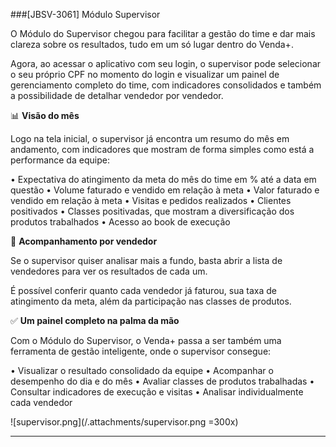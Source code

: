 ###[JBSV-3061] Módulo Supervisor

O Módulo do Supervisor chegou para facilitar a gestão do time e dar mais clareza sobre os resultados, tudo em um só lugar dentro do Venda+.

Agora, ao acessar o aplicativo com seu login, o supervisor pode selecionar o seu próprio CPF no momento do login e visualizar um painel de gerenciamento completo do time, com indicadores consolidados e também a possibilidade de detalhar vendedor por vendedor.

📊 **Visão do mês**

Logo na tela inicial, o supervisor já encontra um resumo do mês em andamento, com indicadores que mostram de forma simples como está a performance da equipe:

• Expectativa do atingimento da meta do mês do time em % até a data em questão
• Volume faturado e vendido em relação à meta
• Valor faturado e vendido em relação à meta
• Visitas e pedidos realizados
• Clientes positivados
• Classes positivadas, que mostram a diversificação dos produtos trabalhados
• Acesso ao book de execução

👥 **Acompanhamento por vendedor**

Se o supervisor quiser analisar mais a fundo, basta abrir a lista de vendedores para ver os resultados de cada um.

É possível conferir quanto cada vendedor já faturou, sua taxa de atingimento da meta, além da participação nas classes de produtos.

✅ **Um painel completo na palma da mão**

Com o Módulo do Supervisor, o Venda+ passa a ser também uma ferramenta de gestão inteligente, onde o supervisor consegue:

• Visualizar o resultado consolidado da equipe
• Acompanhar o desempenho do dia e do mês
• Avaliar classes de produtos trabalhadas
• Consultar indicadores de execução e visitas
• Analisar individualmente cada vendedor

![supervisor.png](/.attachments/supervisor.png =300x)

---